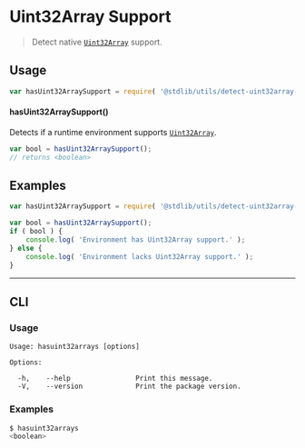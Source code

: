 # Uint32Array Support

> Detect native [`Uint32Array`][mdn-uint32array] support.

<section class="usage">

## Usage

```javascript
var hasUint32ArraySupport = require( '@stdlib/utils/detect-uint32array-support' );
```

#### hasUint32ArraySupport()

Detects if a runtime environment supports [`Uint32Array`][mdn-uint32array].

```javascript
var bool = hasUint32ArraySupport();
// returns <boolean>
```

</section>

<!-- /.usage -->

<section class="examples">

## Examples

<!-- eslint no-undef: "error" -->

```javascript
var hasUint32ArraySupport = require( '@stdlib/utils/detect-uint32array-support' );

var bool = hasUint32ArraySupport();
if ( bool ) {
    console.log( 'Environment has Uint32Array support.' );
} else {
    console.log( 'Environment lacks Uint32Array support.' );
}
```

</section>

<!-- /.examples -->

* * *

<section class="cli">

## CLI

<section class="usage">

### Usage

```text
Usage: hasuint32arrays [options]

Options:

  -h,    --help                Print this message.
  -V,    --version             Print the package version.
```

</section>

<!-- /.usage -->

<section class="examples">

### Examples

```bash
$ hasuint32arrays
<boolean>
```

</section>

<!-- /.examples -->

</section>

<!-- /.cli -->

<section class="links">

[mdn-uint32array]: https://developer.mozilla.org/en-US/docs/Web/JavaScript/Reference/Global_Objects/Uint32Array

</section>

<!-- /.links -->

